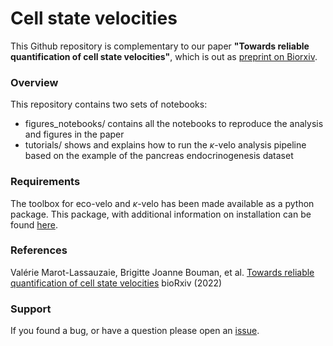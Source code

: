 # Cell state velocities

This Github repository is complementary to our paper **"Towards reliable quantification of cell state velocities"**, which is out as [preprint on Biorxiv](https://doi.org/10.1101/2022.03.17.484754).

### Overview
This repository contains two sets of notebooks:
- figures_notebooks/  contains all the notebooks to reproduce the analysis and figures in the paper
- tutorials/  shows and explains how to run the $\kappa$-velo analysis pipeline based on the example of the pancreas endocrinogenesis dataset

### Requirements

The toolbox for eco-velo and $\kappa$-velo has been made available as a python package. This package, with additional information on installation can be found [here](https://github.com/ValerieMarot/velocity_package).

### References

Valérie Marot-Lassauzaie, Brigitte Joanne Bouman, et al. [Towards reliable quantification of cell state velocities](https://doi.org/10.1101/2022.03.17.484754 ) bioRxiv (2022) 


### Support

If you found a bug, or have a question please open an [issue](https://github.com/bjbouman/cell-state-velocities/issues).
